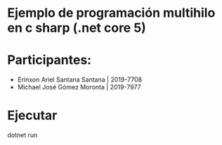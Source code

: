 # Ejemplo de programación multihilo en c sharp (.net core 5)
# Participantes:
- Erinxon Ariel Santana Santana | 2019-7708
- Michael José Gómez Moronta | 2019-7977


# Ejecutar
dotnet run
